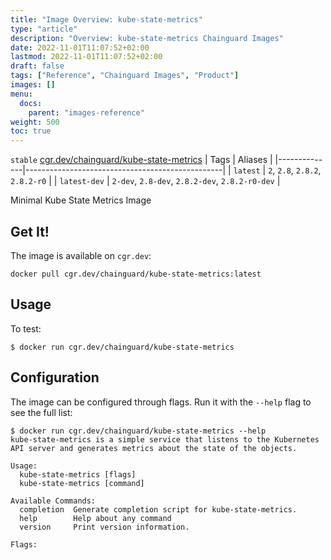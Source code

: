 ```yaml
---
title: "Image Overview: kube-state-metrics"
type: "article"
description: "Overview: kube-state-metrics Chainguard Images"
date: 2022-11-01T11:07:52+02:00
lastmod: 2022-11-01T11:07:52+02:00
draft: false
tags: ["Reference", "Chainguard Images", "Product"]
images: []
menu:
  docs:
    parent: "images-reference"
weight: 500
toc: true
---
```


`stable` [cgr.dev/chainguard/kube-state-metrics](https://github.com/chainguard-images/images/tree/main/images/kube-state-metrics)
| Tags         | Aliases                                         |
|--------------|-------------------------------------------------|
| `latest`     | `2`, `2.8`, `2.8.2`, `2.8.2-r0`                 |
| `latest-dev` | `2-dev`, `2.8-dev`, `2.8.2-dev`, `2.8.2-r0-dev` |



Minimal Kube State Metrics Image

## Get It!

The image is available on `cgr.dev`:

```
docker pull cgr.dev/chainguard/kube-state-metrics:latest
```

## Usage

To test:

```shell
$ docker run cgr.dev/chainguard/kube-state-metrics
```

## Configuration

The image can be configured through flags.
Run it with the `--help` flag to see the full list:

```shell
$ docker run cgr.dev/chainguard/kube-state-metrics --help
kube-state-metrics is a simple service that listens to the Kubernetes API server and generates metrics about the state of the objects.

Usage:
  kube-state-metrics [flags]
  kube-state-metrics [command]

Available Commands:
  completion  Generate completion script for kube-state-metrics.
  help        Help about any command
  version     Print version information.

Flags:
```
